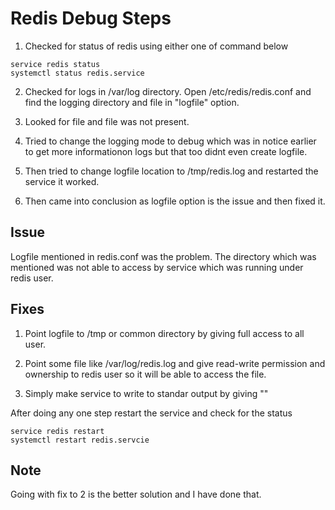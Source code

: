 # Redis Debug Steps

1. Checked for status of redis using either one of command below

```
service redis status
systemctl status redis.service
```

2. Checked for logs in /var/log directory. Open /etc/redis/redis.conf and find the logging directory and file in "logfile" option.

3. Looked for file and file was not present.

4. Tried to change the logging mode to debug which was in notice earlier to get more informationon logs but that too didnt even create logfile.

5. Then tried to change logfile location to /tmp/redis.log and restarted the service it worked.

6. Then came into conclusion as logfile option is the issue and then fixed it.

## Issue

Logfile mentioned in redis.conf was the problem. The directory which was mentioned was not able to access by service which was running under redis user.

## Fixes

1. Point logfile to /tmp or common directory by giving full access to all user.

2. Point some file like /var/log/redis.log and give read-write permission and ownership to redis user so it will be able to access the file.

3. Simply make service to write to standar output by giving "" 

After doing any one step restart the service and check for the status

```
service redis restart
systemctl restart redis.servcie
```

## Note

Going with fix to 2 is the better solution and I have done that.